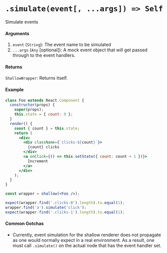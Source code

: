 # `.simulate(event[, ...args]) => Self`

Simulate events


#### Arguments

1. `event` (`String`): The event name to be simulated
2. `...args` (`Any` [optional]): A mock event object that will get passed through to the event 
handlers.



#### Returns

`ShallowWrapper`: Returns itself.



#### Example

```jsx
class Foo extends React.Component {
  constructor(props) {
    super(props);
    this.state = { count: 0 };
  }
  render() {
    const { count } = this.state;
    return (
      <div>
        <div className={`clicks-${count}`}>
          {count} clicks
        </div>
        <a onClick={() => this.setState({ count: count + 1 })}>
          Increment
        </a>
      </div>
    );
  }
}

const wrapper = shallow(<Foo />);

expect(wrapper.find('.clicks-0').length).to.equal(1);
wrapper.find('a').simulate('click');
expect(wrapper.find('.clicks-1').length).to.equal(1);
```


#### Common Gotchas

- Currently, event simulation for the shallow renderer does not propagate as one would normally
expect in a real environment. As a result, one must call `.simulate()` on the actual node that has
the event handler set.
